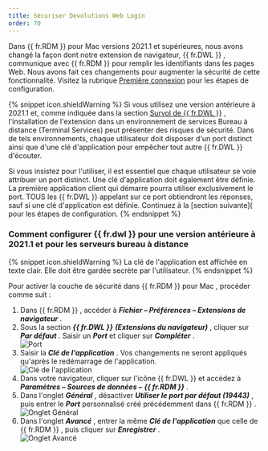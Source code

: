 ```yaml
---
title: Sécuriser Devolutions Web Login
order: 70
---
```

Dans {{ fr.RDM }} pour Mac versions 2021.1 et supérieures, nous avons changé la façon dont notre extension de navigateur, {{ fr.DWL }} , communique avec {{ fr.RDM }} pour remplir les identifiants dans les pages Web. Nous avons fait ces changements pour augmenter la sécurité de cette fonctionnalité. Visitez la rubrique [Première connexion](/fr/rdm/mac/dwl/first-login-devolutions-web-login/) pour les étapes de configuration.  

{% snippet icon.shieldWarning %} 
Si vous utilisez une version antérieure à 2021.1 et, comme indiquée dans la section [Survol de {{ fr.DWL }}](/fr/rdm/mac/dwl/overview/) , l'installation de l'extension dans un environnement de services Bureau à distance (Terminal Services) peut présenter des risques de sécurité. Dans de tels environnements, chaque utilisateur doit disposer d'un port distinct ainsi que d'une clé d'application pour empêcher tout autre {{ fr.DWL }} d'écouter.  

Si vous insistez pour l'utiliser, il est essentiel que chaque utilisateur se voie attribuer un port distinct. Une clé d'application doit également être définie. La première application client qui démarre pourra utiliser exclusivement le port. TOUS les {{ fr.DWL }} appelant sur ce port obtiendront les réponses, sauf si une clé d'application est définie. Continuez à la [section suivante]( pour les étapes de configuration. 
{% endsnippet %}
 
### Comment configurer {{ fr.dwl }} pour une version antérieure à 2021.1 et pour les serveurs bureau à distance 

{% snippet icon.shieldWarning %} 
La clé de l'application est affichée en texte clair. Elle doit être gardée secrète par l'utilisateur. 
{% endsnippet %}
 
Pour activer la couche de sécurité dans {{ fr.RDM }} pour Mac , procéder comme suit :  

1. Dans {{ fr.RDM }} , accéder à ***Fichier – Préférences – Extensions de navigateur*** . 
1. Sous la section ***{{ fr.DWL }}*** ***(Extensions du navigateur)*** , cliquer sur ***Par défaut*** . Saisir un ***Port*** et cliquer sur ***Compléter*** .  
![Port](/img/fr/rdm/mac/Dwl2000.png) 
1. Saisir la ***Clé de l'application*** . Vos changements ne seront appliqués qu'après le redémarrage de l'application.  
![Clé de l'application](/img/fr/rdm/mac/Dwl2001.png) 
1. Dans votre navigateur, cliquer sur l'icône {{ fr.DWL }} et accédez à ***Paramètres – Sources de données –*** ***{{ fr.RDM }}*** . 
1. Dans l'onglet ***Général*** , désactiver ***Utiliser le port par défaut (19443)*** , puis entrer le ***Port*** personnalisé créé précédemment dans {{ fr.RDM }} .  
![Onglet Général](/img/fr/rdm/mac/Dwl2002.png) 
1. Dans l'onglet ***Avancé*** , entrer la même ***Clé de l'application*** que celle de {{ fr.RDM }} , puis cliquer sur ***Enregistrer*** .  
![Onglet Avancé](/img/fr/rdm/mac/Dwl2003.png) 



